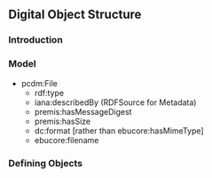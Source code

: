 
## Digital Object Structure

### Introduction

### Model

* pcdm:File
  * rdf:type
  * iana:describedBy  (RDFSource for Metadata)
  * premis:hasMessageDigest
  * premis:hasSize
  * dc:format [rather than ebucore:hasMimeType]
  * ebucore:filename

### Defining Objects


